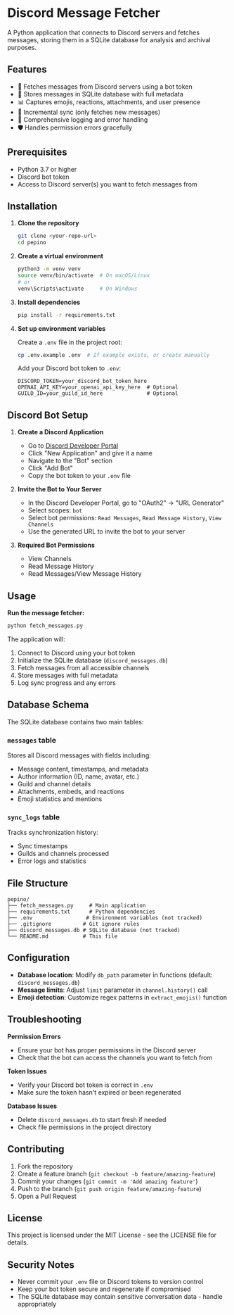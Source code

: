 # Discord Message Fetcher

A Python application that connects to Discord servers and fetches messages, storing them in a SQLite database for analysis and archival purposes.

## Features

- 🤖 Fetches messages from Discord servers using a bot token
- 💾 Stores messages in SQLite database with full metadata
- 📊 Captures emojis, reactions, attachments, and user presence
- 🔄 Incremental sync (only fetches new messages)
- 📝 Comprehensive logging and error handling
- 🛡️ Handles permission errors gracefully

## Prerequisites

- Python 3.7 or higher
- Discord bot token
- Access to Discord server(s) you want to fetch messages from

## Installation

1. **Clone the repository**
   ```bash
   git clone <your-repo-url>
   cd pepino
   ```

2. **Create a virtual environment**
   ```bash
   python3 -m venv venv
   source venv/bin/activate  # On macOS/Linux
   # or
   venv\Scripts\activate     # On Windows
   ```

3. **Install dependencies**
   ```bash
   pip install -r requirements.txt
   ```

4. **Set up environment variables**
   
   Create a `.env` file in the project root:
   ```bash
   cp .env.example .env  # If example exists, or create manually
   ```
   
   Add your Discord bot token to `.env`:
   ```
   DISCORD_TOKEN=your_discord_bot_token_here
   OPENAI_API_KEY=your_openai_api_key_here  # Optional
   GUILD_ID=your_guild_id_here              # Optional
   ```

## Discord Bot Setup

1. **Create a Discord Application**
   - Go to [Discord Developer Portal](https://discord.com/developers/applications)
   - Click "New Application" and give it a name
   - Navigate to the "Bot" section
   - Click "Add Bot"
   - Copy the bot token to your `.env` file

2. **Invite the Bot to Your Server**
   - In the Discord Developer Portal, go to "OAuth2" → "URL Generator"
   - Select scopes: `bot`
   - Select bot permissions: `Read Messages`, `Read Message History`, `View Channels`
   - Use the generated URL to invite the bot to your server

3. **Required Bot Permissions**
   - View Channels
   - Read Message History
   - Read Messages/View Message History

## Usage

**Run the message fetcher:**
```bash
python fetch_messages.py
```

The application will:
1. Connect to Discord using your bot token
2. Initialize the SQLite database (`discord_messages.db`)
3. Fetch messages from all accessible channels
4. Store messages with full metadata
5. Log sync progress and any errors

## Database Schema

The SQLite database contains two main tables:

### `messages` table
Stores all Discord messages with fields including:
- Message content, timestamps, and metadata
- Author information (ID, name, avatar, etc.)
- Guild and channel details
- Attachments, embeds, and reactions
- Emoji statistics and mentions

### `sync_logs` table
Tracks synchronization history:
- Sync timestamps
- Guilds and channels processed
- Error logs and statistics

## File Structure

```
pepino/
├── fetch_messages.py     # Main application
├── requirements.txt      # Python dependencies
├── .env                 # Environment variables (not tracked)
├── .gitignore          # Git ignore rules
├── discord_messages.db # SQLite database (not tracked)
└── README.md           # This file
```

## Configuration

- **Database location**: Modify `db_path` parameter in functions (default: `discord_messages.db`)
- **Message limits**: Adjust `limit` parameter in `channel.history()` call
- **Emoji detection**: Customize regex patterns in `extract_emojis()` function

## Troubleshooting

**Permission Errors**
- Ensure your bot has proper permissions in the Discord server
- Check that the bot can access the channels you want to fetch from

**Token Issues**
- Verify your Discord bot token is correct in `.env`
- Make sure the token hasn't expired or been regenerated

**Database Issues**
- Delete `discord_messages.db` to start fresh if needed
- Check file permissions in the project directory

## Contributing

1. Fork the repository
2. Create a feature branch (`git checkout -b feature/amazing-feature`)
3. Commit your changes (`git commit -m 'Add amazing feature'`)
4. Push to the branch (`git push origin feature/amazing-feature`)
5. Open a Pull Request

## License

This project is licensed under the MIT License - see the LICENSE file for details.

## Security Notes

- Never commit your `.env` file or Discord tokens to version control
- Keep your bot token secure and regenerate if compromised
- The SQLite database may contain sensitive conversation data - handle appropriately
